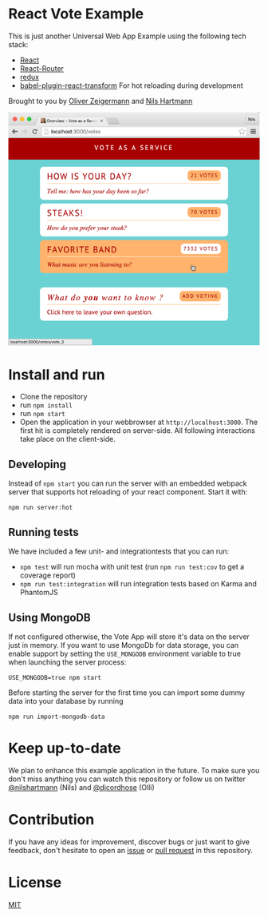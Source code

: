 # React Vote Example

This is just another Universal Web App Example using the following tech stack:

* [React](https://facebook.github.io/react/)
* [React-Router](https://github.com/rackt/react-router)
* [redux](http://redux.js.org/)
* [babel-plugin-react-transform](https://github.com/gaearon/babel-plugin-react-transform) For hot reloading during development

Brought to you by [Oliver Zeigermann](http://zeigermann.eu/) and [Nils Hartmann](http://nilshartmann.net)

![React Universal Sample Application](screenshot1.png)

# Install and run

* Clone the repository
* run `npm install`
* run `npm start`
* Open the application in your webbrowser at `http://localhost:3000`. The first hit is completely rendered on server-side. All following interactions take place on the client-side.

## Developing

Instead of `npm start` you can run the server with an embedded webpack server that supports hot reloading of your react component. Start it with:
```
npm run server:hot
```

## Running tests

We have included a few unit- and integrationtests that you can run:

* `npm test` will run mocha with unit test (run `npm run test:cov` to get a coverage report)
* `npm run test:integration` will run integration tests based on Karma and PhantomJS

## Using MongoDB

If not configured otherwise, the Vote App will store it's data on the server just in memory. If you want to use MongoDb
for data storage, you can enable support by setting the `USE_MONGODB` environment variable to true when launching
the server process:
```
USE_MONGODB=true npm start
```

Before starting the server for the first time you can import some dummy data into your database by running
```
npm run import-mongodb-data
```

# Keep up-to-date

We plan to enhance this example application in the future. To make sure you don't miss anything you can watch this repository
 or follow us on twitter [@nilshartmann](https://twitter.com/nilshartmann) (Nils) and [@djcordhose](https://twitter.com/jdcordhose) (Olli)

# Contribution

If you have any ideas for improvement, discover bugs or just want to give feedback, don't hesitate to open an [issue](https://github.com/nilshartmann/react-vote-example/issues)
or [pull request](https://github.com/nilshartmann/react-vote-example/pulls) in this repository.

# License

[MIT](LICENSE.md)


